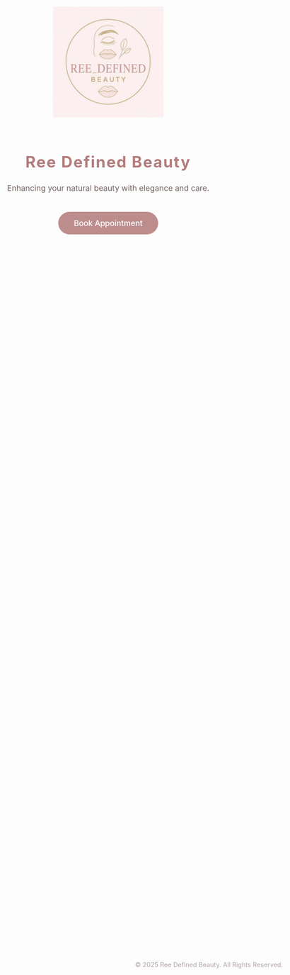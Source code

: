 


<!DOCTYPE html>
<html lang="en">
<head>
  <meta charset="UTF-8" />
  <meta name="viewport" content="width=device-width, initial-scale=1.0" />
  <title>Ree Defined Beauty</title>
  <style>
    @import url('https://fonts.googleapis.com/css2?family=Poppins:wght@300;400;600&display=swap');

    body {
      margin: 0;
      padding: 0;
      background-color: #FEF0F0;
      font-family: 'Poppins', sans-serif;
      color: #4A3C3C;
      text-align: center;
      overflow-x: hidden;
    }

    .container {
      display: flex;
      flex-direction: column;
      justify-content: center;
      align-items: center;
      height: 100vh;
      animation: fadeIn 1.8s ease-out;
      padding: 20px;
    }

    .logo {
      width: 250px;
      max-width: 80%;
      margin-bottom: 30px;
      animation: zoomIn 2s ease-out;
    }

    h1 {
      font-size: 2.2rem;
      color: #b37c7c;
      margin-bottom: 10px;
      letter-spacing: 2px;
      animation: fadeInUp 1.5s ease-out;
    }

    p {
      font-size: 1.1rem;
      margin-bottom: 40px;
      color: #6f5a5a;
      animation: fadeInUp 2s ease-out;
    }

    .btn {
      text-decoration: none;
      background-color: #b37c7c;
      color: white;
      padding: 15px 35px;
      border-radius: 30px;
      font-size: 1.1rem;
      font-weight: 500;
      transition: background-color 0.3s ease, transform 0.3s ease;
      animation: fadeInUp 2.5s ease-out;
    }

    .btn:hover {
      background-color: #a36f6f;
      transform: scale(1.08);
      box-shadow: 0px 6px 15px rgba(179, 124, 124, 0.3);
    }

    footer {
      position: absolute;
      bottom: 15px;
      width: 100%;
      text-align: center;
      font-size: 0.9rem;
      color: #9c8a8a;
      animation: fadeIn 3s ease-out;
    }

    /* Animations */
    @keyframes fadeIn {
      from { opacity: 0; }
      to { opacity: 1; }
    }

    @keyframes fadeInUp {
      from {
        opacity: 0;
        transform: translateY(30px);
      }
      to {
        opacity: 1;
        transform: translateY(0);
      }
    }

    @keyframes zoomIn {
      from {
        transform: scale(0.9);
        opacity: 0;
      }
      to {
        transform: scale(1);
        opacity: 1;
      }
    }

    /* Responsive design */
    @media (max-width: 768px) {
      h1 {
        font-size: 1.8rem;
      }

      p {
        font-size: 1rem;
        margin-bottom: 30px;
      }

      .btn {
        padding: 12px 28px;
        font-size: 1rem;
      }

      .logo {
        width: 200px;
      }
    }

    @media (max-width: 480px) {
      h1 {
        font-size: 1.6rem;
      }

      .logo {
        width: 180px;
      }
    }
  </style>
</head>
<body>
  <div class="container">
    <img src="f4cf6c14-a4f4-4493-a947-d5a72a12b765.jpeg" alt="Ree Defined Beauty Logo" class="logo" />
    <h1>Ree Defined Beauty</h1>
    <p>Enhancing your natural beauty with elegance and care.</p>
    <a class="btn" href="https://linktr.ee/ree_defined_beauty?utm_source=linktree_profile_share&ltsid=0e0564d9-4c45-40bd-b200-72074928b115" target="_blank">
      Book Appointment
    </a>
  </div>

  <footer>
    &copy; 2025 Ree Defined Beauty. All Rights Reserved.
  </footer>
</body>
</html>





